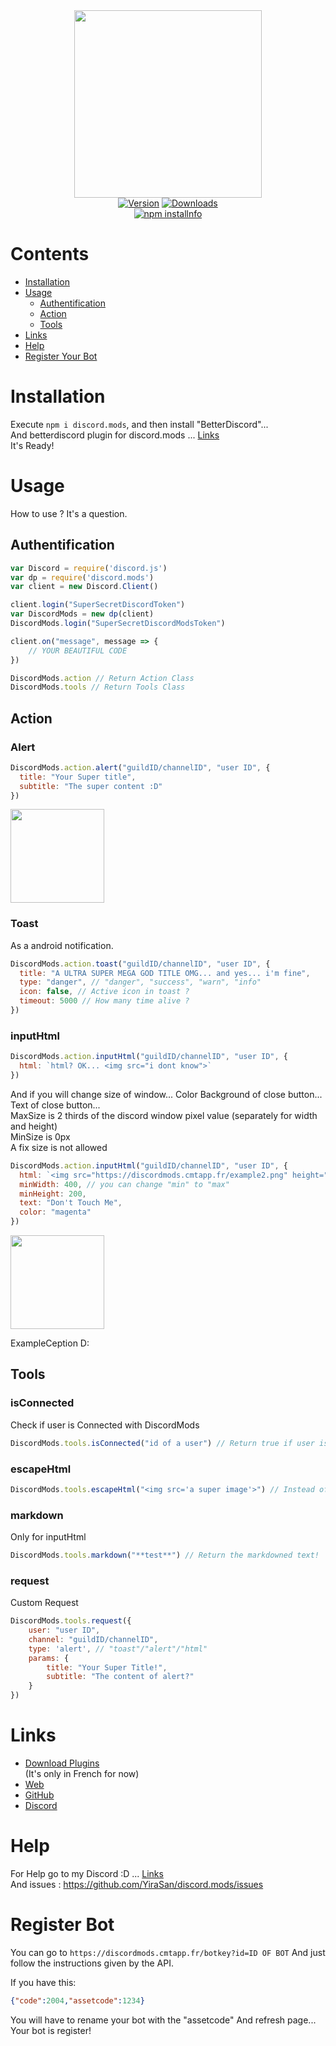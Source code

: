 <div align="center">
  <img src="https://discordmods.cmtapp.fr/discordmods.jpg" height="300px"><br>
  <a href="https://www.npmjs.com/package/discord.mods"><img src="https://img.shields.io/npm/v/discord.mods?style=for-the-badge" alt="Version" /></a>  
  <a href="https://www.npmjs.com/package/discord.mods"><img src="https://img.shields.io/npm/dm/discord.mods?style=for-the-badge" alt="Downloads" /></a><br>
  <a href="https://www.npmjs.com/package/discord.mods"><img src="https://nodei.co/npm/discord.mods.png?downloads=true&stars=true" alt="npm installnfo" /></a>
</div>

# Contents

- [Installation](#installation)
- [Usage](#usage)
  - [Authentification](#authentification)
  - [Action](#action)
  - [Tools](#tools)
- [Links](#links)
- [Help](#help)
- [Register Your Bot](#register-bot)

# Installation

Execute `npm i discord.mods`, and then install "BetterDiscord"...<br> And betterdiscord plugin for discord.mods ... [Links](#links)<br>
It's Ready!

# Usage
How to use ? It's a question.<br>

## Authentification

```js
var Discord = require('discord.js')
var dp = require('discord.mods')
var client = new Discord.Client()

client.login("SuperSecretDiscordToken")
var DiscordMods = new dp(client)
DiscordMods.login("SuperSecretDiscordModsToken")

client.on("message", message => {
    // YOUR BEAUTIFUL CODE
})
```

```js
DiscordMods.action // Return Action Class
DiscordMods.tools // Return Tools Class
```
## Action

### Alert

```js
DiscordMods.action.alert("guildID/channelID", "user ID", {
  title: "Your Super title",
  subtitle: "The super content :D"
})
```

<img src="https://discordmods.cmtapp.fr/example1.png" height="150px">

### Toast 
As a android notification.

```js
DiscordMods.action.toast("guildID/channelID", "user ID", {
  title: "A ULTRA SUPER MEGA GOD TITLE OMG... and yes... i'm fine",
  type: "danger", // "danger", "success", "warn", "info"
  icon: false, // Active icon in toast ?
  timeout: 5000 // How many time alive ?
})
```

### inputHtml

```js
DiscordMods.action.inputHtml("guildID/channelID", "user ID", {
  html: `html? OK... <img src="i dont know">`
})
```

And if you will change size of window... Color Background of close button... Text of close button...<br>
MaxSize is 2 thirds of the discord window pixel value (separately for width and height)<br>
MinSize is 0px<br>
A fix size is not allowed

```js
DiscordMods.action.inputHtml("guildID/channelID", "user ID", {
  html: `<img src="https://discordmods.cmtapp.fr/example2.png" height="150px">`,
  minWidth: 400, // you can change "min" to "max"
  minHeight: 200,
  text: "Don't Touch Me",
  color: "magenta"
})
```

<img src="https://discordmods.cmtapp.fr/example3.png" height="150px">

ExampleCeption D:

## Tools

### isConnected
Check if user is Connected with DiscordMods

```js
DiscordMods.tools.isConnected("id of a user") // Return true if user is connected else return false
```

### escapeHtml

```js
DiscordMods.tools.escapeHtml("<img src='a super image'>") // Instead of displaying the image it displays : "<img src='a super image'>"
```

### markdown
Only for inputHtml

```js
DiscordMods.tools.markdown("**test**") // Return the markdowned text!
```

### request
Custom Request

```js
DiscordMods.tools.request({
    user: "user ID",
    channel: "guildID/channelID",
    type: 'alert', // "toast"/"alert"/"html"
    params: {
        title: "Your Super Title!",
        subtitle: "The content of alert?"
    }  
})
```

# Links

- <a href="https://discordmods.cmtapp.fr/api?v=2&r=download">Download Plugins</a><br> (It's only in French for now)
- <a href="https://discordmods.cmtapp.fr/">Web</a><br>
- <a href="https://github.com/YiraSan/discord.mods">GitHub</a><br>
- <a href="https://discord.gg/4QwrJmj">Discord</a>

# Help

For Help go to my Discord :D ... [Links](#links)<br> 
And issues : https://github.com/YiraSan/discord.mods/issues

# Register Bot

You can go to `https://discordmods.cmtapp.fr/botkey?id=ID OF BOT`
And just follow the instructions given by the API.

If you have this:
```json
{"code":2004,"assetcode":1234}
```

You will have to rename your bot with the "assetcode"
And refresh page... Your bot is register!